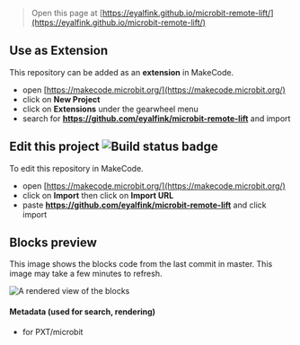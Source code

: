 
> Open this page at [https://eyalfink.github.io/microbit-remote-lift/](https://eyalfink.github.io/microbit-remote-lift/)

## Use as Extension

This repository can be added as an **extension** in MakeCode.

* open [https://makecode.microbit.org/](https://makecode.microbit.org/)
* click on **New Project**
* click on **Extensions** under the gearwheel menu
* search for **https://github.com/eyalfink/microbit-remote-lift** and import

## Edit this project ![Build status badge](https://github.com/eyalfink/microbit-remote-lift/workflows/MakeCode/badge.svg)

To edit this repository in MakeCode.

* open [https://makecode.microbit.org/](https://makecode.microbit.org/)
* click on **Import** then click on **Import URL**
* paste **https://github.com/eyalfink/microbit-remote-lift** and click import

## Blocks preview

This image shows the blocks code from the last commit in master.
This image may take a few minutes to refresh.

![A rendered view of the blocks](https://github.com/eyalfink/microbit-remote-lift/raw/master/.github/makecode/blocks.png)

#### Metadata (used for search, rendering)

* for PXT/microbit
<script src="https://makecode.com/gh-pages-embed.js"></script><script>makeCodeRender("{{ site.makecode.home_url }}", "{{ site.github.owner_name }}/{{ site.github.repository_name }}");</script>
